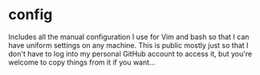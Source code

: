 # config
Includes all the manual configuration I use for Vim and bash so that I can have uniform settings on any machine.
This is public mostly just so that I don't have to log into my personal GitHub account to access it,
but you're welcome to copy things from it if you want...
